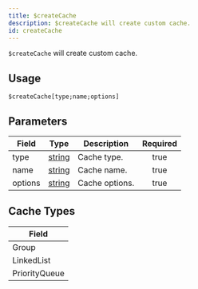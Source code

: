 ```yaml
---
title: $createCache
description: $createCache will create custom cache.
id: createCache
---
```


`$createCache` will create custom cache.

## Usage

```aoi
$createCache[type;name;options]
```

## Parameters

| Field   | Type                                                                                              | Description    | Required |
| ------- | ------------------------------------------------------------------------------------------------- | -------------- | :------: |
| type    | [string](https://developer.mozilla.org/en-US/docs/Web/JavaScript/Reference/Global_Objects/String) | Cache type.    |   true   |
| name    | [string](https://developer.mozilla.org/en-US/docs/Web/JavaScript/Reference/Global_Objects/String) | Cache name.    |   true   |
| options | [string](https://developer.mozilla.org/en-US/docs/Web/JavaScript/Reference/Global_Objects/String) | Cache options. |   true   |

## Cache Types

| Field         | 
| --------------| 
| Group         | 
| LinkedList    | 
| PriorityQueue | 

